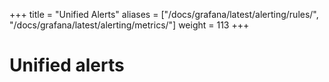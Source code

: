 +++
title = "Unified Alerts"
aliases = ["/docs/grafana/latest/alerting/rules/", "/docs/grafana/latest/alerting/metrics/"]
weight = 113
+++

# Unified alerts





